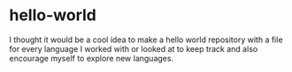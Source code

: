 # hello-world
I thought it would be a cool idea to make a hello world repository with a file for every language I worked with or looked at to keep track and also encourage myself to explore new languages.
